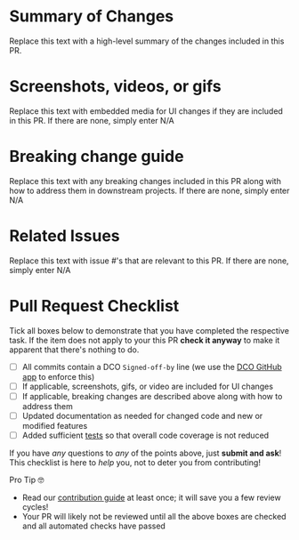 # Summary of Changes

Replace this text with a high-level summary of the changes included in this PR.

# Screenshots, videos, or gifs

Replace this text with embedded media for UI changes if they are included in this PR. If there are none, simply enter N/A

# Breaking change guide

Replace this text with any breaking changes included in this PR along with how to address them in downstream projects. If there are none, simply enter N/A

# Related Issues

Replace this text with issue #'s that are relevant to this PR. If there are none, simply enter N/A

# Pull Request Checklist

Tick all boxes below to demonstrate that you have completed the respective task. If the item does not apply to your this PR **check it anyway** to make it apparent that there's nothing to do.

- [ ] All commits contain a DCO `Signed-off-by` line (we use the [DCO GitHub app](https://github.com/apps/dco) to enforce this)
- [ ] If applicable, screenshots, gifs, or video are included for UI changes
- [ ] If applicable, breaking changes are described above along with how to address them
- [ ] Updated documentation as needed for changed code and new or modified features
- [ ] Added sufficient [tests](../packages/legacy/core/__tests__/) so that overall code coverage is not reduced

If you have _any_ questions to _any_ of the points above, just **submit and ask**! This checklist is here to _help_ you, not to deter you from contributing!

Pro Tip 🤓

- Read our [contribution guide](../CONTRIBUTING.md) at least once; it will save you a few review cycles!
- Your PR will likely not be reviewed until all the above boxes are checked and all automated checks have passed

